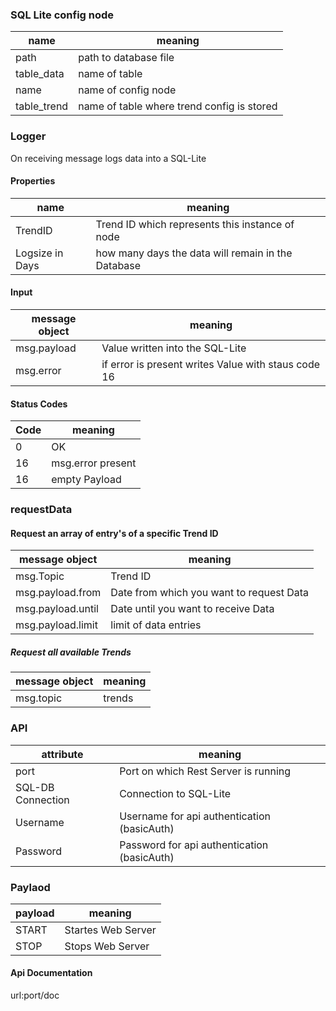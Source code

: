 ### SQL Lite config node
| name        | meaning                                    | 
|-------------|--------------------------------------------|
| path        | path to database file                      | 
| table_data  | name of table                              | 
| name        | name of config node                        |  
| table_trend | name of table where trend config is stored |

### Logger
On receiving message logs data into a SQL-Lite 

#### Properties

| name            | meaning                                            | 
|-----------------|----------------------------------------------------|
| TrendID         | Trend ID which represents this instance of node    | 
| Logsize in Days | how many days the data will remain in the Database |

#### Input

| message object | meaning                                             | 
|----------------|-----------------------------------------------------|
| msg.payload    | Value written into the SQL-Lite                     | 
| msg.error      | if error is present writes Value with staus code 16 | 



#### Status Codes

| Code | meaning           | 
|------|-------------------|
| 0    | OK                | 
| 16   | msg.error present | 
| 16   | empty Payload     |  


### requestData

#### Request an array of entry's of a specific Trend ID


| message object               | meaning                                       | 
|------------------------------|-----------------------------------------------|
| msg.Topic                    | Trend ID                                      | 
| msg.payload.from             | Date from which you want to request Data      | 
| msg.payload.until            | Date until you want to receive Data           |  
| msg.payload.limit            | limit of data entries                         |




##### Request all available Trends


| message object               | meaning                               | 
|------------------------------|---------------------------------------|
| msg.topic                    | trends                                | 


### API

| attribute         | meaning                                     | 
|-------------------|---------------------------------------------|
| port              | Port on which Rest Server is running        | 
| SQL-DB Connection | Connection to SQL-Lite                      |
| Username          | Username for api authentication (basicAuth) |
| Password          | Password for api authentication (basicAuth) |



### Paylaod

| payload  | meaning                                     | 
|----------|---------------------------------------------|
| START    | Startes Web Server                          | 
| STOP     | Stops Web Server                            |


#### Api Documentation

url:port/doc



